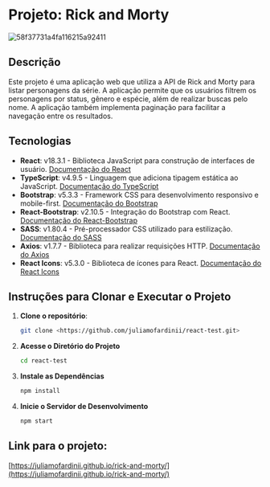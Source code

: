 # Projeto: Rick and Morty
![58f37731a4fa116215a92411](https://github.com/user-attachments/assets/7f0aa150-c2de-4aa1-8c6e-12dc45293fa4)


## Descrição

Este projeto é uma aplicação web que utiliza a API de Rick and Morty para listar personagens da série. A aplicação permite que os usuários filtrem os personagens por status, gênero e espécie, além de realizar buscas pelo nome. A aplicação também implementa paginação para facilitar a navegação entre os resultados.

## Tecnologias

- **React**: v18.3.1 - Biblioteca JavaScript para construção de interfaces de usuário. [Documentação do React](https://reactjs.org/docs/getting-started.html)
- **TypeScript**: v4.9.5 - Linguagem que adiciona tipagem estática ao JavaScript. [Documentação do TypeScript](https://www.typescriptlang.org/docs/)
- **Bootstrap**: v5.3.3 - Framework CSS para desenvolvimento responsivo e mobile-first. [Documentação do Bootstrap](https://getbootstrap.com/docs/5.3/getting-started/introduction/)
- **React-Bootstrap**: v2.10.5 - Integração do Bootstrap com React. [Documentação do React-Bootstrap](https://react-bootstrap.github.io/getting-started/introduction/)
- **SASS**: v1.80.4 - Pré-processador CSS utilizado para estilização. [Documentação do SASS](https://sass-lang.com/documentation)
- **Axios**: v1.7.7 - Biblioteca para realizar requisições HTTP. [Documentação do Axios](https://axios-http.com/docs/intro)
- **React Icons**: v5.3.0 - Biblioteca de ícones para React. [Documentação do React Icons](https://react-icons.github.io/react-icons/)

## Instruções para Clonar e Executar o Projeto

1. **Clone o repositório**:
    
    ```bash
    git clone <https://github.com/juliamofardinii/react-test.git>
    ```
    
2. **Acesse o Diretório do Projeto**
    
    ```bash
    cd react-test
    ```
    
3. **Instale as Dependências**
    
    ```bash
    npm install
    ```
    
4. **Inicie o Servidor de Desenvolvimento**
    
    ```bash
    npm start
    ```
    

## Link para o projeto:

[https://juliamofardinii.github.io/rick-and-morty/](https://juliamofardinii.github.io/rick-and-morty/)
